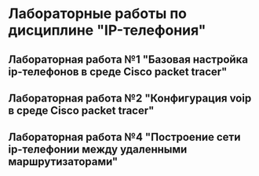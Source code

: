 # Лабораторные работы по дисциплине "IP-телефония"
## Лабораторная работа №1 "Базовая настройка ip-телефонов в среде Сisco packet tracer"
## Лабораторная работа №2 "Конфигурация voip в среде Сisco packet tracer"
## Лабораторная работа №4 "Построение сети ip-телефонии между удаленными маршрутизаторами"
